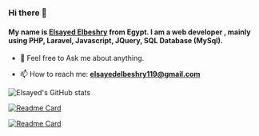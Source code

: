 ### Hi there 👋

#### My name is <u>Elsayed Elbeshry</u> from Egypt. I am a web developer , mainly using PHP, Laravel, Javascript, JQuery, SQL Database (MySql).


<p>
  
- 💬 Feel free to Ask me about anything. 
- 📫 How to reach me: <strong>elsayedelbeshry119@gmail.com</strong>
  
  </p>
  
![Elsayed's GitHub stats](https://github-readme-stats.vercel.app/api?username=Elsayed93&show_icons=true&theme=radical)

[![Readme Card](https://github-readme-stats.vercel.app/api/pin/?username=Elsayed93&repo=pos-app&theme=radical)](https://github.com/Elsayed93/pos-app)

[![Readme Card](https://github-readme-stats.vercel.app/api/pin/?username=Elsayed93&repo=kalbonyan-almarsos&theme=radical)](https://github.com/Elsayed93/kalbonyan-almarsos)
<!--
**Elsayed93/Elsayed93** is a ✨ _special_ ✨ repository because its `README.md` (this file) appears on your GitHub profile.

Here are some ideas to get you started:

- 🔭 I’m currently working on ...
- 🌱 I’m currently learning ...
- 👯 I’m looking to collaborate on ...
- 🤔 I’m looking for help with ...
- 💬 Ask me about ...
- 📫 How to reach me: ...
- 😄 Pronouns: ...
- ⚡ Fun fact: ...
-->
